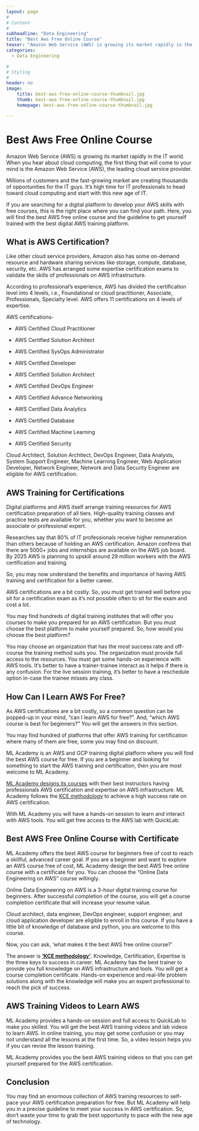 ```yaml
---
layout: page
#
# Content
#
subheadline: "Data Engineering"
title: "Best Aws Free Online Course"
teaser: "Amazon Web Service (AWS) is growing its market rapidly in the IT world. When you hear about cloud computing, the first thing that will come to your mind is the Amazon Web Service (AWS), the leading cloud service provider.Millions of customers and the fast-growing market are creating thousands of opportunities for the IT guys. It’s high time for IT professionals to head toward cloud computing a"
categories:
  - Data Engineering

#
# Styling
#
header: no
image:
    title: best-aws-free-online-course-thumbnail.jpg
    thumb: best-aws-free-online-course-thumbnail.jpg
    homepage: best-aws-free-online-course-thumbnail.jpg

---
```


# Best Aws Free Online Course

Amazon Web Service (AWS) is growing its market rapidly in the IT world. When you hear about cloud computing, the first thing that will come to your mind is the Amazon Web Service (AWS), the leading cloud service provider.


Millions of customers and the fast-growing market are creating thousands of opportunities for the IT guys. It’s high time for IT professionals to head toward cloud computing and start with this new age of IT.


If you are searching for a digital platform to develop your AWS skills with free courses, this is the right place where you can find your path. Here, you will find the best AWS free online course and the guideline to get yourself trained with the best digital AWS training platform.


**What is AWS Certification?**
------------------------------


Like other cloud service providers, Amazon also has some on-demand resource and hardware sharing services like storage, compute, database, security, etc. AWS has arranged some expertise certification exams to validate the skills of professionals on AWS infrastructure. 


According to professional’s experience, AWS has divided the certification level into 4 levels, i.e., Foundational or cloud practitioner, Associate, Professionals, Specialty level. AWS offers 11 certifications on 4 levels of expertise.


AWS certifications- 


* AWS Certified Cloud Practitioner
* AWS Certified Solution Architect
* AWS Certified SysOps Administrator
* AWS Certified Developer


* AWS Certified Solution Architect
* AWS Certified DevOps Engineer
* AWS Certified Advance Networking


* AWS Certified Data Analytics
* AWS Certified Database
* AWS Certified Machine Learning
* AWS Certified Security


Cloud Architect, Solution Architect, DevOps Engineer, Data Analysts, System Support Engineer, Machine Learning Engineer, Web Application Developer, Network Engineer, Network and Data Security Engineer are eligible for AWS certification.


**AWS Training for Certifications**
-----------------------------------


Digital platforms and AWS itself arrange training resources for AWS certification preparation of all tiers. High-quality training classes and practice tests are available for you, whether you want to become an associate or professional expert. 


Researches say that 80% of IT professionals receive higher remuneration than others because of holding an AWS certification. Amazon confirms that there are 5000+ jobs and internships are available on the AWS job board. By 2025 AWS is planning to upskill around 29 million workers with the AWS certification and training.


So, you may now understand the benefits and importance of having AWS training and certification for a better career. 


AWS certifications are a bit costly. So, you must get trained well before you sit for a certification exam as it’s not possible often to sit for the exam and cost a lot.


You may find hundreds of digital training institutes that will offer you courses to make you prepared for an AWS certification. But you must choose the best platform to make yourself prepared. So, how would you choose the best platform?


You may choose an organization that has the most success rate and off-course the training method suits you. The organization must provide full access to the resources. You must get some hands-on experience with AWS tools. It’s better to have a trainer-trainee interact as it helps if there is any confusion. For the live session training, it’s better to have a reschedule option in-case the trainee misses any class.


**How Can I Learn AWS For Free?**
---------------------------------


As AWS certifications are a bit costly, so a common question can be popped-up in your mind, “can I learn AWS for free?”. And, “which AWS course is best for beginners?” You will get the answers in this section.


You may find hundred of platforms that offer AWS training for certification where many of them are free, some you may find on discount. 


ML Academy is an AWS and GCP training digital platform where you will find the best AWS course for free. If you are a beginner and looking for something to start the AWS training and certification, then you are most welcome to ML Academy.


[ML Academy designs its courses](https://mlacademy.io/course/free-online-data-engineering-on-aws-3-hrs/) with their best instructors having professionals AWS certification and expertise on AWS infrastructure. ML Academy follows the [KCE methodology](https://mlacademy.io/kce-process/) to achieve a high success rate on AWS certification. 


With ML Academy you will have a hands-on session to learn and interact with AWS tools. You will get free access to the AWS lab with QuickLab.


**Best AWS Free Online Course with Certificate**
------------------------------------------------


ML Academy offers the best AWS course for beginners free of cost to reach a skillful, advanced career goal. If you are a beginner and want to explore an AWS course free of cost, ML Academy design the best AWS free online course with a certificate for you. You can choose the “Online Data Engineering on AWS” course willingly.


Online Data Engineering on AWS is a 3-hour digital training course for beginners. After successful completion of the course, you will get a course completion certificate that will increase your resume value.


Cloud architect, data engineer, DevOps engineer, support engineer, and cloud application developer are eligible to enroll in this course. If you have a little bit of knowledge of database and python, you are welcome to this course.


Now, you can ask, ‘what makes it the best AWS free online course?’


The answer is **[‘KCE methodology’](https://mlacademy.io/kce-process/)**. Knowledge, Certification, Expertise is the three keys to success in career. ML Academy has the best trainer to provide you full knowledge on AWS infrastructure and tools. You will get a course completion certificate. Hands-on experience and real-life problem solutions along with the knowledge will make you an expert professional to reach the pick of success.


**AWS Training Videos to Learn AWS**
------------------------------------


ML Academy provides a hands-on session and full access to QuickLab to make you skilled. You will get the best AWS training videos and lab videos to learn AWS. In online training, you may get some confusion or you may not understand all the lessons at the first time. So, a video lesson helps you if you can revise the lesson training. 


ML Academy provides you the best AWS training videos so that you can get yourself prepared for the AWS certification.


**Conclusion**
--------------


You may find an enormous collection of AWS training resources to self-pace your AWS certification preparation for free. But ML Academy will help you in a precise guideline to meet your success in AWS certification. So, don’t waste your time to grab the best opportunity to pace with the new age of technology.


